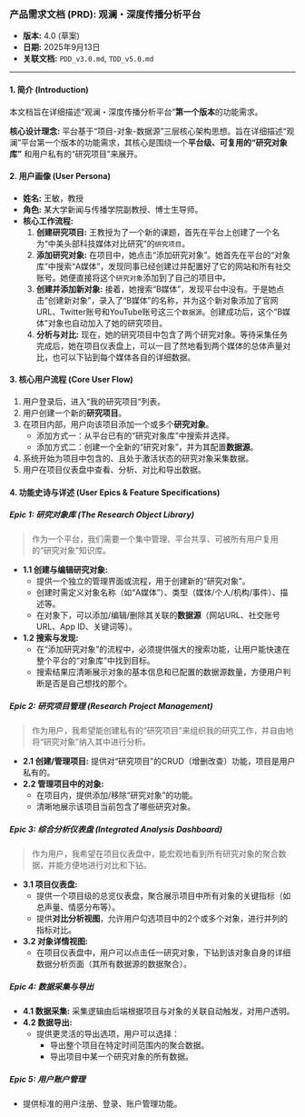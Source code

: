 ### **产品需求文档 (PRD): 观澜・深度传播分析平台**

*   **版本:** 4.0 (草案)
*   **日期:** 2025年9月13日
*   **关联文档:** `PDD_v3.0.md`, `TDD_v5.0.md`

---

#### **1. 简介 (Introduction)**

本文档旨在详细描述“观澜・深度传播分析平台”**第一个版本**的功能需求。

**核心设计理念:** 平台基于“项目-对象-数据源”三层核心架构思想。旨在详细描述“观澜”平台第一个版本的功能需求，其核心是围绕一个**平台级、可复用的“研究对象库”** 和用户私有的“研究项目”来展开。

#### **2. 用户画像 (User Persona)**

*   **姓名:** 王敏，教授
*   **角色:** 某大学新闻与传播学院副教授、博士生导师。
*   **核心工作流程:**
    1.  **创建研究项目:** 王教授为了一个新的课题，首先在平台上创建了一个名为“中美头部科技媒体对比研究”的`研究项目`。
    2.  **添加研究对象:** 在项目中，她点击“添加研究对象”。她首先在平台的“对象库”中搜索“A媒体”，发现同事已经创建过并配置好了它的网站和所有社交账号。她便直接将这个`研究对象`添加到了自己的项目中。
    3.  **创建并添加新对象:** 接着，她搜索“B媒体”，发现平台中没有。于是她点击“创建新对象”，录入了“B媒体”的名称，并为这个新对象添加了官网URL、Twitter账号和YouTube账号这三个`数据源`。创建成功后，这个“B媒体”对象也自动加入了她的研究项目。
    4.  **分析与对比:** 现在，她的研究项目中包含了两个研究对象。等待采集任务完成后，她在项目仪表盘上，可以一目了然地看到两个媒体的总体声量对比，也可以下钻到每个媒体各自的详细数据。

#### **3. 核心用户流程 (Core User Flow)**

1.  用户登录后，进入“我的研究项目”列表。
2.  用户创建一个新的**研究项目**。
3.  在项目内部，用户向该项目添加一个或多个**研究对象**。
    *   添加方式一：从平台已有的“研究对象库”中搜索并选择。
    *   添加方式二：创建一个全新的“研究对象”，并为其配置**数据源**。
4.  系统开始为项目中包含的、且处于激活状态的研究对象采集数据。
5.  用户在项目仪表盘中查看、分析、对比和导出数据。

#### **4. 功能史诗与详述 (User Epics & Feature Specifications)**

##### **Epic 1: 研究对象库 (The Research Object Library)**
> 作为一个平台，我们需要一个集中管理、平台共享、可被所有用户复用的“研究对象”知识库。

*   **1.1 创建与编辑研究对象:**
    *   提供一个独立的管理界面或流程，用于创建新的“研究对象”。
    *   创建时需定义对象名称（如“A媒体”）、类型（媒体/个人/机构/事件）、描述等。
    *   在对象下，可以添加/编辑/删除其关联的**数据源**（网站URL、社交账号URL、App ID、关键词等）。
*   **1.2 搜索与发现:**
    *   在“添加研究对象”的流程中，必须提供强大的搜索功能，让用户能快速在整个平台的“对象库”中找到目标。
    *   搜索结果应清晰展示对象的基本信息和已配置的数据源数量，方便用户判断是否是自己想找的那个。

##### **Epic 2: 研究项目管理 (Research Project Management)**
> 作为用户，我希望能创建私有的“研究项目”来组织我的研究工作，并自由地将“研究对象”纳入其中进行分析。

*   **2.1 创建/管理项目:** 提供对“研究项目”的CRUD（增删改查）功能，项目是用户私有的。
*   **2.2 管理项目中的对象:**
    *   在项目内，提供添加/移除“研究对象”的功能。
    *   清晰地展示该项目当前包含了哪些研究对象。

##### **Epic 3: 综合分析仪表盘 (Integrated Analysis Dashboard)**
> 作为用户，我希望在项目仪表盘中，能宏观地看到所有研究对象的聚合数据，并能方便地进行对比和下钻。

*   **3.1 项目仪表盘:**
    *   提供一个项目级的总览仪表盘，聚合展示项目中所有对象的关键指标（如总声量、情感分布等）。
    *   提供**对比分析视图**，允许用户勾选项目中的2个或多个对象，进行并列的指标对比。
*   **3.2 对象详情视图:**
    *   在项目仪表盘中，用户可以点击任一研究对象，下钻到该对象自身的详细数据分析页面（其所有数据源的数据聚合）。

##### **Epic 4: 数据采集与导出**
*   **4.1 数据采集:** 采集逻辑由后端根据项目与对象的关联自动触发，对用户透明。
*   **4.2 数据导出:**
    *   提供更灵活的导出选项，用户可以选择：
        *   导出整个项目在特定时间范围内的聚合数据。
        *   导出项目中某一个研究对象的所有数据。

##### **Epic 5: 用户账户管理**
*   提供标准的用户注册、登录、账户管理功能。
